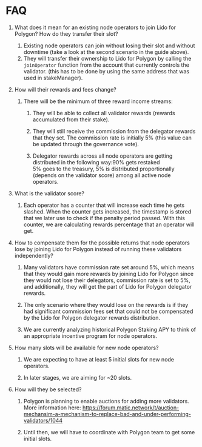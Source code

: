 # FAQ
1. What does it mean for an existing node operators to join Lido for Polygon? How do they transfer their slot?

   1. Existing node operators can join without losing their slot and without downtime (take a look at the second scenario 
      in the guide above). 
   2. They will transfer their ownership to Lido for Polygon by calling the `joinOperator` function from the account that currently 
   controls the validator. (this has to be done by using the same address that was used in stakeManager).

2. How will their rewards and fees change? 
   1. There will be the minimum of three reward income streams:
      1. They will be able to collect all validator rewards (rewards accumulated from their stake).
   
      2. They will still receive the commission from the delegator rewards that they set. The commission rate is 
         initially 5% (this value can be updated through the governance vote).
      
      3. Delegator rewards across all node operators are getting distributed in the following way:90% gets restaked  
         5% goes to the treasury,  5% is distributed proportionally (depends on the validator score) among all active node operators.

3. What is the validator score? 
   1. Each operator has a counter that will increase each time he gets slashed. When the counter gets increased, the timestamp is stored that we later use to check if the penalty period passed. With this counter, we are calculating rewards percentage that an operator will get.

4. How to compensate them for the possible returns that node operators lose by joining Lido for Polygon instead of running these validators independently?

   1. Many validators have commission rate set around 5%, which means that they would gain more rewards by joining Lido for Polygon since they would not lose their delegators, commission rate is set to 5%, and additionally, they will get the part of Lido for Polygon delegator rewards.
   
   2. The only scenario where they would lose on the rewards is if they had significant commission fees set that could not be compensated by the Lido for Polygon delegator rewards distribution.
   
   3. We are currently analyzing historical Polygon Staking APY to think of an appropriate incentive program for node operators.

5. How many slots will be available for new node operators?

   1. We are expecting to have at least 5 initial slots for new node operators.
   
   2. In later stages, we are aiming for ~20 slots.

6. How will they be selected?

   1. Polygon is planning to enable auctions for adding more validators. More information here: https://forum.matic.network/t/auction-mechansim-a-mechanism-to-replace-bad-and-under-performing-validators/1044
   
   2. Until then, we will have to coordinate with Polygon team to get some initial slots.
